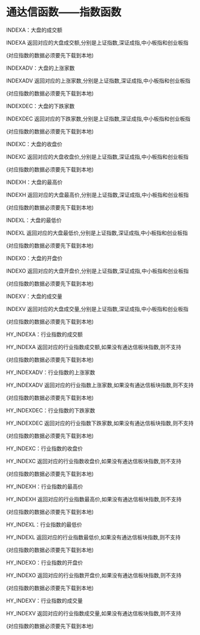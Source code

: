 # 通达信函数——指数函数
INDEXA：大盘的成交额

INDEXA   返回对应的大盘成交额,分别是上证指数,深证成指,中小板指和创业板指

(对应指数的数据必须要先下载到本地)



INDEXADV：大盘的上涨家数

INDEXADV  返回对应的上涨家数,分别是上证指数,深证成指,中小板指和创业板指

(对应指数的数据必须要先下载到本地)



INDEXDEC：大盘的下跌家数

INDEXDEC  返回对应的下跌家数,分别是上证指数,深证成指,中小板指和创业板指

(对应指数的数据必须要先下载到本地)



INDEXC：大盘的收盘价

INDEXC   返回对应的大盘收盘价,分别是上证指数,深证成指,中小板指和创业板指

(对应指数的数据必须要先下载到本地)



INDEXH：大盘的最高价

INDEXH   返回对应的大盘最高价,分别是上证指数,深证成指,中小板指和创业板指

(对应指数的数据必须要先下载到本地)



INDEXL：大盘的最低价

INDEXL   返回对应的大盘最低价,分别是上证指数,深证成指,中小板指和创业板指

(对应指数的数据必须要先下载到本地)



INDEXO：大盘的开盘价

INDEXO   返回对应的大盘开盘价,分别是上证指数,深证成指,中小板指和创业板指

(对应指数的数据必须要先下载到本地)



INDEXV：大盘的成交量

INDEXV   返回对应的大盘成交量,分别是上证指数,深证成指,中小板指和创业板指

(对应指数的数据必须要先下载到本地)



HY_INDEXA：行业指数的成交额

HY_INDEXA   返回对应的行业指数成交额,如果没有通达信板块指数,则不支持

(对应指数的数据必须要先下载到本地)



HY_INDEXADV：行业指数的上涨家数

HY_INDEXADV  返回对应的行业指数上涨家数,如果没有通达信板块指数,则不支持

(对应指数的数据必须要先下载到本地)



HY_INDEXDEC：行业指数的下跌家数

HY_INDEXDEC  返回对应的行业指数下跌家数,如果没有通达信板块指数,则不支持

(对应指数的数据必须要先下载到本地)



HY_INDEXC：行业指数的收盘价

HY_INDEXC   返回对应的行业指数收盘价,如果没有通达信板块指数,则不支持

(对应指数的数据必须要先下载到本地)



HY_INDEXH：行业指数的最高价

HY_INDEXH   返回对应的行业指数最高价,如果没有通达信板块指数,则不支持

(对应指数的数据必须要先下载到本地)



HY_INDEXL：行业指数的最低价

HY_INDEXL   返回对应的行业指数最低价,如果没有通达信板块指数,则不支持

(对应指数的数据必须要先下载到本地)



HY_INDEXO：行业指数的开盘价

HY_INDEXO   返回对应的行业指数开盘价,如果没有通达信板块指数,则不支持

(对应指数的数据必须要先下载到本地)



HY_INDEXV：行业指数的成交量

HY_INDEXV   返回对应的行业指数成交量,如果没有通达信板块指数,则不支持

(对应指数的数据必须要先下载到本地)
